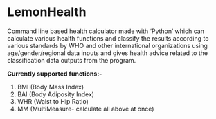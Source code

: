 # LemonHealth
Command line based health calculator made with ‘Python’ which can calculate various health functions and classify the results according to various standards by WHO and other international organizations using age/gender/regional data inputs and gives health advice related to the classification data outputs from the program.

**Currently supported functions:-**
1. BMI (Body Mass Index)
2. BAI (Body Adiposity Index)
3. WHR (Waist to Hip Ratio)
4. MM (MultiMeasure- calculate all above at once)
